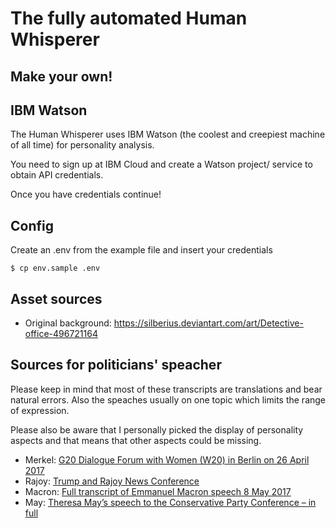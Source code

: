 # The fully automated Human Whisperer



## Make your own!

## IBM Watson

The Human Whisperer uses IBM Watson (the coolest and creepiest machine of all time) for personality analysis.

You need to sign up at IBM Cloud and create a Watson project/ service to obtain API credentials.

Once you have credentials continue!

## Config

Create an .env from the example file and insert your credentials

`$ cp env.sample .env`


## Asset sources

- Original background: https://silberius.deviantart.com/art/Detective-office-496721164


## Sources for politicians' speacher

Please keep in mind that most of these transcripts are translations and bear natural errors.
Also the speaches usually on one topic which limits the range of expression.

Please also be aware that I personally picked the display of personality aspects and that means that other aspects could be missing.


- Merkel: [G20 Dialogue Forum with Women (W20) in Berlin on 26 April 2017](https://www.bundesregierung.de/Content/EN/Reden/2017/2017-04-26-bk-merkel-w20_en.html;jsessionid=0F78086F9142B7BBE15A8327F2159DA6.s5t1?nn=393812)
- Rajoy: [Trump and Rajoy News Conference](http://www.cnn.com/TRANSCRIPTS/1709/26/cnr.05.html)
- Macron: [Full transcript of Emmanuel Macron speech 8 May 2017](http://www.bbc.com/news/world-europe-39842084)
- May: [Theresa May’s speech to the Conservative Party Conference – in full](https://www.independent.co.uk/news/uk/politics/theresa-may-s-speech-to-the-conservative-party-conference-in-full-a6681901.html)
